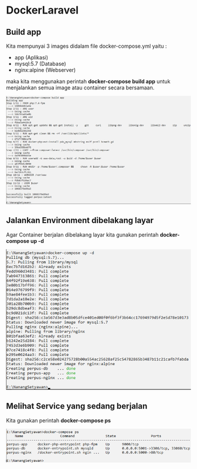 # DockerLaravel

## Build app

Kita mempunyai 3 images didalam file docker-compose.yml yaitu :
- app (Aplikasi)
- mysql:5.7 (Database)
- nginx:alpine (Webserver)

maka kita menggunakan perintah <b>docker-compose build app</b> untuk menjalankan semua image atau container secara bersamaan.

![alt text](https://github.com/nangStywn/DockerLaravel/blob/master/Screenshot/1.png?raw=true)

## Jalankan Environment dibelakang layar

Agar Container berjalan dibelakang layar kita gunakan perintah <b>docker-compose up -d</b>

![alt text](https://github.com/nangStywn/DockerLaravel/blob/master/Screenshot/2.png?raw=true)

## Melihat Service yang sedang berjalan

Kita gunakan perintah <b>docker-compose ps</b>

![alt text](https://github.com/nangStywn/DockerLaravel/blob/master/Screenshot/3.png?raw=true)


